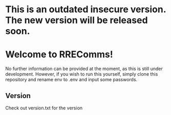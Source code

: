 # This is an outdated insecure version. The new version will be released soon.



# Welcome to RREComms!

No further information can be provided at the moment, as this is still under development. However, if you wish to run this yourself, simply clone this repository and rename env to .env and input some passwords.

## Version

Check out version.txt for the version
